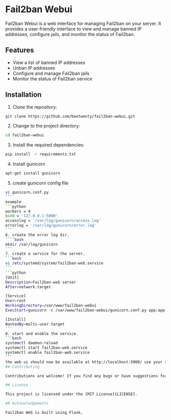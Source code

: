 # Fail2ban Webui

Fail2ban Webui is a web interface for managing Fail2ban on your server. It provides a user-friendly interface to view and manage banned IP addresses, configure jails, and monitor the status of Fail2ban.

## Features

- View a list of banned IP addresses
- Unban IP addresses
- Configure and manage Fail2ban jails
- Monitor the status of Fail2ban service

## Installation

1. Clone the repository:
```bash
git clone https://github.com/beetwenty/fail2ban-webui.git
```
2. Change to the project directory:
```bash
cd fail2ban-webui
```
3. Install the required dependencies:
```bash
pip install -r requirements.txt
```
4. Install gunicorn
```bash
apt-get install gunicorn
```
5. create gunicorn config file
````bash
vi gunicorn.conf.py
```
example
```python
workers = 4
bind = '127.0.0.1:5000'
accesslog = '/var/log/gunicorn/access.log'
errorlog = '/var/log/gunicorn/error.log'
```
6. create the error log dir.
````bash
mkdir /var/log/gunicorn
```
7. create a service for the server.
```bash
vi /etc/systemd/system/fail2ban-web.service
```
```python
[Unit]
Description=Fail2ban-web server
After=network.target

[Service]
User=root
WorkingDirectory=/var/www/fail2ban-webui
ExecStart=gunicorn -c /var/www/fail2ban-webui/gunicorn.conf.py app:app

[Install]
WantedBy=multi-user.target
```
8. start and enable the service.
```bash
systemctl daemon-reload
systemctl start fail2ban-web.service
systemctl enable fail2ban-web.service
```
the web ui should now be available at http://localhost:5000/ use your servers login
## Contributing

Contributions are welcome! If you find any bugs or have suggestions for improvements, please open an issue or submit a pull request.

## License

This project is licensed under the [MIT License](LICENSE).

## Acknowledgements

Fail2ban Web is built using Flask,

